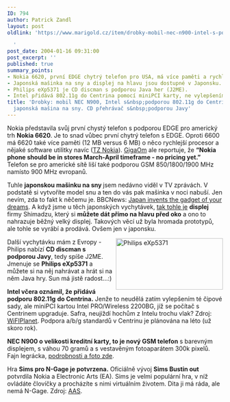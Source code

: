 ```yaml
---
ID: 794
author: Patrick Zandl
layout: post
oldlink: 'https://www.marigold.cz/item/drobky-mobil-nec-n900-intel-s-podporou-802-11g-do-centrina-nokia-6620-japonska-masina-na-sny-cd-prehravac-s-podporou-javy

  '
post_date: 2004-01-16 09:31:00
post_excerpt: ''
published: true
summary_points:
- Nokia 6620, první EDGE chytrý telefon pro USA, má více paměti a rychlejší procesor.
- Japonská mašinka na sny a displej na hlavu jsou dostupné v Japonsku.
- Philips eXp5371 je CD discman s podporou Java her (J2ME).
- Intel přidává 802.11g do Centrina pomocí miniPCI karty, ne vylepšením čipu.
title: 'Drobky: mobil NEC N900, Intel s&nbsp;podporou 802.11g do Centrina. Nokia 6620,
  japonská mašina na sny. CD přehrávač s&nbsp;podporou Javy'
---
```


<p>
Nokia představila svůj první chystý telefon s podporou EDGE pro americký trh <STRONG>Nokia 6620</STRONG>. Je to snad vůbec první chytrý telefon s EDGE. Oproti 6600 má 6620 také více paměti (12 MB versus 6 MB) o něco rychlejší procesor a nějaké software utilitky navíc (<A href="http://press.nokia.com/PR/200401/930744_5.html" target=_blank>TZ Nokia</A>). <A href="http://gigaom.com/archives/2004/01/nokia_edge_but_not_till_april.html" target=_blank>GigaOm</A> ale reportuje, že <STRONG>&#8220;Nokia phone should be in stores March-April timeframe - no pricing yet.&#8221;</STRONG> Telefon se pro americké sítě liší také podporou GSM 850/1800/1900 MHz namísto 900 MHz evropanů.</p>

<p>
Tuhle <STRONG>japonskou mašinku na sny </STRONG>jsem nedávno viděl v TV zprávách. V podstatě si vytvoříte model snu a ten do vás pak mašinka v noci nabuší. Jen nevím, zda to fakt k něčemu je. BBCNews: <A href="http://news.bbc.co.uk/2/hi/asia-pacific/3395505.stm" target=_blank>Japan invents the gadget of your dreams</A>. A když jsme u těch japonských vychytávek, <A href="http://www.dottocomu.com/b/archives/000559.html" target=_blank>tak tohle je</A> <STRONG>displej</STRONG> firmy Shimadzu, který si <STRONG>můžete dát přímo na hlavu před oko</STRONG> a ono to nahrazuje běžný velký displej. Takových věcí už byla hromada prototypů, ale tohle se vyrábí a prodává. Ovšem jen v japonsku. </p>

<p>
<IMG height=120 alt="Philips eXp5371" src="/wp-content/uploads/preview/philips_j2me_cd.jpg" width=250 align=right>Další vychytávku mám z Evropy - Philips nabízí <STRONG>CD discman s podporou Javy</STRONG>, tedy spíše J2ME. Jmenuje se <STRONG>Philips eXp5371</STRONG> a můžete si na něj nahrávat a hrát si na něm Java hry. Sun má jistě radost...:)</p>

<p>
<STRONG>Intel včera oznámil, že přidává podporu 802.11g</STRONG> <STRONG>do Centrina.</STRONG> Jenže to neudělá zatím vylepšením té čipové sady, ale miniPCI kartou Intel PRO/Wireless 2200BG, jíž se počítač s Centrinem upgraduje. Safra, neujíždí hochům z Intelu trochu vlak? Zdroj: <A href="http://www.wi-fiplanet.com/news/article.php/3299851" target=_blank>WiFIPlanet</A>. Podpora a/b/g standardů v Centrinu je plánována na léto (už skoro rok).</p>

<p>
<STRONG>NEC N900 o velikosti kreditní karty, to je nový GSM telefon</STRONG> s barevným displejem, s váhou 70 gramů a s vestavěným fotoaparátem 300k pixelů. Fajn legrácka, <A href="http://neasia.nikkeibp.com/wcs/leaf?CID=onair/asabt/news/284152" target=_blank>podrobnosti a foto zde</A>. </p>

<p>
Hra <STRONG>Sims pro N-Gage je potvrzena.</STRONG> Oficiálně vývoj <STRONG>Sims Bustin out</STRONG> potvrdila Nokia a Electronic Arts (EA). Sims je velmi populární hra, v níž ovládáte človíčky a procházíte s nimi virtuálním životem. Dita ji má ráda, ale nemá N-Gage. Zdroj: <A href="http://www.allaboutsymbian.com/news.php?id=19359" target=_blank>AAS</A>.&#160;</p>